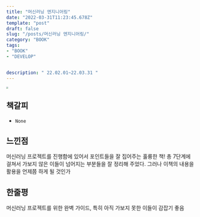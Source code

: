 ```yaml
---
title: "머신러닝 엔지니어링"
date: "2022-03-31T11:23:45.678Z"
template: "post"
draft: false
slug: "/posts/머신러닝 엔지니어링/"
category: "BOOK"
tags:
- "BOOK"
- "DEVELOP"


description: " 22.02.01~22.03.31 "
---
```


<img src="http://image.yes24.com/goods/105772191.jpg" style="zoom:33%;" />

## 책갈피

- `None`

## 느낀점

 머신러닝 프로젝트를 진행함에 있어서 포인트들을 잘 집어주는 훌륭한 책! 총 7단계에 걸쳐서 가보지 않은 이들이 넘어지는 부분들을 잘 정리해 주었다. 그러나 이책의 내용을 활용을 언제쯤 하게 될 것인가


## 한줄평

머신러닝 프로젝트를 위한 완벽 가이드, 특히 아직 가보지 못한 이들이 감잡기 좋음